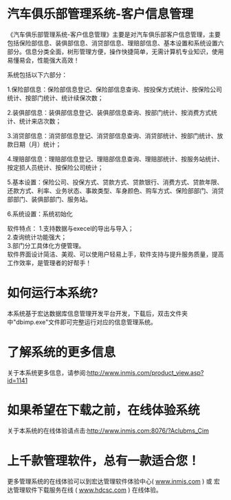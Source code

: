 # 汽车俱乐部管理系统-客户信息管理

《汽车俱乐部管理系统-客户信息管理》主要是对汽车俱乐部客户信息管理，主要包括保险部信息、装俱部信息、消贷部信息、理赔部信息、基本设置和系统设置六部分。信息分类全面，树形管理方便，操作快捷简单，无需计算机专业知识，使用易懂易会，性能强大高效！

系统包括以下六部分：

1.保险部信息：保险部信息登记、保险部信息查询、按投保方式统计、按保险公司统计、按部门统计、统计续保次数；

2.装俱部信息：装俱部信息登记、装俱部信息查询、按部门统计、按消费方式统计、统计来店次数；

3.消贷部信息：消贷部信息登记、消贷部信息查询、消贷部统计、按部门统计、放款日期（月）统计；

4.理赔部信息：理赔部信息登记、理赔部信息查询、理赔部统计、按服务站统计、按定损人员统计、按保险公司统计；

5.基本设置：保险公司、投保方式、贷款方式、贷款银行、消费方式、贷款年限、还款方式、利率、业务状态、事故类型、车身颜色、购车方式、保险部部门、消贷部部门、装俱部部门、服务站。

6.系统设置：系统初始化

软件特点：
    1.支持数据与execel的导出与导入；   
    2.查询统计功能强大；  
    3.部门分工具体化方便管理。  
软件界面设计简洁、美观、可以使用户轻易上手，软件支持与提升服务质量，提高工作效率，是管理者的好帮手！  

# 如何运行本系统?

本系统基于宏达数据库信息管理开发平台开发，下载后，双击文件夹中"dbimp.exe"文件即可完整运行对应的信息管理系统。

# 了解系统的更多信息

关于本系统更多信息，请参阅:http://www.inmis.com/product_view.asp?id=1141

# 如果希望在下载之前，在线体验系统

关于本系统的在线体验请点击:http://www.inmis.com:8076/?Aclubms_Cim

# 上千款管理软件，总有一款适合您！

更多管理系统的在线体验可以到宏达管理软件体验中心( www.inmis.com ) 或 宏达管理软件下载服务在线 ( www.hdcsc.com ) 在线体验。

